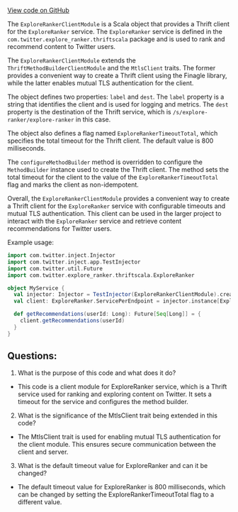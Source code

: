[View code on GitHub](https://github.com/misbahsy/the-algorithm/product-mixer/component-library/src/main/scala/com/twitter/product_mixer/component_library/module/ExploreRankerClientModule.scala)

The `ExploreRankerClientModule` is a Scala object that provides a Thrift client for the `ExploreRanker` service. The `ExploreRanker` service is defined in the `com.twitter.explore_ranker.thriftscala` package and is used to rank and recommend content to Twitter users. 

The `ExploreRankerClientModule` extends the `ThriftMethodBuilderClientModule` and the `MtlsClient` traits. The former provides a convenient way to create a Thrift client using the Finagle library, while the latter enables mutual TLS authentication for the client. 

The object defines two properties: `label` and `dest`. The `label` property is a string that identifies the client and is used for logging and metrics. The `dest` property is the destination of the Thrift service, which is `/s/explore-ranker/explore-ranker` in this case. 

The object also defines a flag named `ExploreRankerTimeoutTotal`, which specifies the total timeout for the Thrift client. The default value is 800 milliseconds. 

The `configureMethodBuilder` method is overridden to configure the `MethodBuilder` instance used to create the Thrift client. The method sets the total timeout for the client to the value of the `ExploreRankerTimeoutTotal` flag and marks the client as non-idempotent. 

Overall, the `ExploreRankerClientModule` provides a convenient way to create a Thrift client for the `ExploreRanker` service with configurable timeouts and mutual TLS authentication. This client can be used in the larger project to interact with the `ExploreRanker` service and retrieve content recommendations for Twitter users. 

Example usage:

```scala
import com.twitter.inject.Injector
import com.twitter.inject.app.TestInjector
import com.twitter.util.Future
import com.twitter.explore_ranker.thriftscala.ExploreRanker

object MyService {
  val injector: Injector = TestInjector(ExploreRankerClientModule).create
  val client: ExploreRanker.ServicePerEndpoint = injector.instance[ExploreRanker.ServicePerEndpoint]

  def getRecommendations(userId: Long): Future[Seq[Long]] = {
    client.getRecommendations(userId)
  }
}
```
## Questions: 
 1. What is the purpose of this code and what does it do?
- This code is a client module for ExploreRanker service, which is a Thrift service used for ranking and exploring content on Twitter. It sets a timeout for the service and configures the method builder.

2. What is the significance of the MtlsClient trait being extended in this code?
- The MtlsClient trait is used for enabling mutual TLS authentication for the client module. This ensures secure communication between the client and server.

3. What is the default timeout value for ExploreRanker and can it be changed?
- The default timeout value for ExploreRanker is 800 milliseconds, which can be changed by setting the ExploreRankerTimeoutTotal flag to a different value.